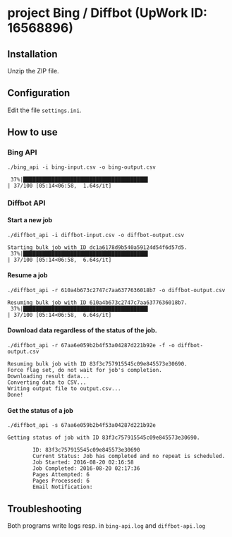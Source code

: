 # project Bing / Diffbot (UpWork ID: 16568896)

## Installation

Unzip the ZIP file.

## Configuration

Edit the file `settings.ini`.

## How to use

### Bing API

```shell
./bing_api -i bing-input.csv -o bing-output.csv
```

```
 37%|███████████████████████████████████████▌                                                                   | 37/100 [05:14<06:58,  1.64s/it]
```

### Diffbot API

#### Start a new job

```shell
./diffbot_api -i diffbot-input.csv -o diffbot-output.csv
```

```
Starting bulk job with ID dc1a6178d9b540a59124d54f6d57d5.
 37%|███████████████████████████████████████▌                                                                   | 37/100 [05:14<06:58,  6.64s/it]
```

#### Resume a job

```shell
./diffbot_api -r 610a4b673c2747c7aa6377636018b7 -o diffbot-output.csv
```

```
Resuming bulk job with ID 610a4b673c2747c7aa6377636018b7.
 37%|███████████████████████████████████████▌                                                                   | 37/100 [05:14<06:58,  6.64s/it]
```


#### Download data regardless of the status of the job.


```shell
./diffbot_api -r 67aa6e059b2b4f53a04287d221b92e -f -o diffbot-output.csv
```

```
Resuming bulk job with ID 83f3c757915545c09e845573e30690.
Force flag set, do not wait for job's completion.
Downloading result data...
Converting data to CSV...
Writing output file to output.csv...
Done!
```

#### Get the status of a job
```shell
./diffbot_api -s 67aa6e059b2b4f53a04287d221b92e
```

```
Getting status of job with ID 83f3c757915545c09e845573e30690.

        ID: 83f3c757915545c09e845573e30690
        Current Status: Job has completed and no repeat is scheduled.
        Job Started: 2016-08-20 02:16:58
        Job Completed: 2016-08-20 02:17:36
        Pages Attempted: 6
        Pages Processed: 6
        Email Notification: 
```


## Troubleshooting

Both programs write logs resp. in `bing-api.log` and `diffbot-api.log`
